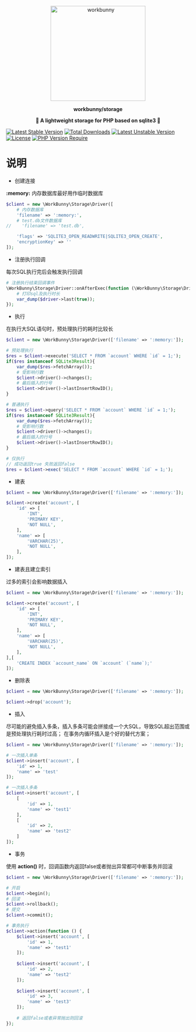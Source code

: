 
<p align='center'><img width='260px' src='https://chaz6chez.cn/images/workbunny-logo.png' alt='workbunny'></p>

**<p align='center'>workbunny/storage</p>**

**<p align='center'>🐇 A lightweight storage for PHP based on sqlite3 🐇</p>**

[![Latest Stable Version](http://poser.pugx.org/workbunny/storage/v)](https://packagist.org/packages/workbunny/storage) [![Total Downloads](http://poser.pugx.org/workbunny/storage/downloads)](https://packagist.org/packages/workbunny/storage) [![Latest Unstable Version](http://poser.pugx.org/workbunny/storage/v/unstable)](https://packagist.org/packages/workbunny/storage) [![License](http://poser.pugx.org/workbunny/storage/license)](https://packagist.org/packages/workbunny/storage) [![PHP Version Require](http://poser.pugx.org/workbunny/storage/require/php)](https://packagist.org/packages/workbunny/storage)

# 说明

- 创建连接

**:memory:** 内存数据库最好用作临时数据库

```php
$client = new \WorkBunny\Storage\Driver([
    # 内存数据库
    'filename' => ':memory:',
    # test.db文件数据库
//    'filename' => 'test.db',

    'flags' => 'SQLITE3_OPEN_READWRITE|SQLITE3_OPEN_CREATE',
    'encryptionKey' => ''
]);
```
- 注册执行回调

每次SQL执行完后会触发执行回调

```php
# 注册执行结束回调事件
\WorkBunny\Storage\Driver::onAfterExec(function (\WorkBunny\Storage\Driver $driver){
    # 打印sql及执行时长
    var_dump($driver->last(true));
});
```

- 执行

在执行大SQL语句时，预处理执行的耗时比较长

```php
$client = new \WorkBunny\Storage\Driver(['filename' => ':memory:']);

# 预处理执行
$res = $client->execute('SELECT * FROM `account` WHERE `id` = 1;');
if($res instanceof SQLite3Result){
    var_dump($res->fetchArray());
    # 受影响行数
    $client->driver()->changes();
    # 最后插入的行号
    $client->driver()->lastInsertRowID();
}

# 普通执行
$res = $client->query('SELECT * FROM `account` WHERE `id` = 1;');
if($res instanceof SQLite3Result){
    var_dump($res->fetchArray());
    # 受影响行数
    $client->driver()->changes();
    # 最后插入的行号
    $client->driver()->lastInsertRowID();
}

# 仅执行
// 成功返回true 失败返回false
$res = $client->exec('SELECT * FROM `account` WHERE `id` = 1;');

```

- 建表

```php
$client = new \WorkBunny\Storage\Driver(['filename' => ':memory:']);

$client->create('account', [
    'id' => [
        'INT',
        'PRIMARY KEY',
        'NOT NULL',
    ],
    'name' => [
        'VARCHAR(25)',
        'NOT NULL',
    ],
]);
```

- 建表且建立索引

过多的索引会影响数据插入

```php
$client = new \WorkBunny\Storage\Driver(['filename' => ':memory:']);

$client->create('account', [
    'id' => [
        'INT',
        'PRIMARY KEY',
        'NOT NULL',
    ],
    'name' => [
        'VARCHAR(25)',
        'NOT NULL',
    ],
],[
    'CREATE INDEX `account_name` ON `account` (`name`);'
]);
```

- 删除表

```php
$client = new \WorkBunny\Storage\Driver(['filename' => ':memory:']);

$client->drop('account');
```

- 插入

尽可能的避免插入多条，插入多条可能会拼接成一个大SQL，导致SQL超出范围或是预处理执行耗时过高；
在事务内循环插入是个好的替代方案；

```php
$client = new \WorkBunny\Storage\Driver(['filename' => ':memory:']);

# 一次插入单条
$client->insert('account', [
    'id' => 1,
    'name' => 'test'
]);

# 一次插入多条
$client->insert('account', [
    [
        'id' => 1,
        'name' => 'test1'
    ],
    [
        'id' => 2,
        'name' => 'test2'
    ]
]);
```

- 事务

使用 **action()** 时，回调函数内返回false或者抛出异常都可中断事务并回滚

```php
$client = new \WorkBunny\Storage\Driver(['filename' => ':memory:']);

# 开启
$client->begin();
# 回滚
$client->rollback();
# 提交
$client->commit();

# 事务执行
$client->action(function () {
    $client->insert('account', [
        'id' => 1,
        'name' => 'test1'
    ]);
    
    $client->insert('account', [
        'id' => 2,
        'name' => 'test2'
    ]);
    
    $client->insert('account', [
        'id' => 3,
        'name' => 'test3'
    ]);
    
    # 返回false或者异常抛出则回滚
});
```
